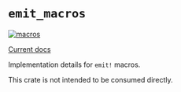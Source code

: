 # `emit_macros`

[![macros](https://github.com/emit-rs/emit/actions/workflows/macros.yml/badge.svg)](https://github.com/emit-rs/emit/actions/workflows/macros.yml)

[Current docs](https://docs.rs/emit_macros/0.11.0-alpha.8/emit_macros/index.html)

Implementation details for `emit!` macros.

This crate is not intended to be consumed directly.

